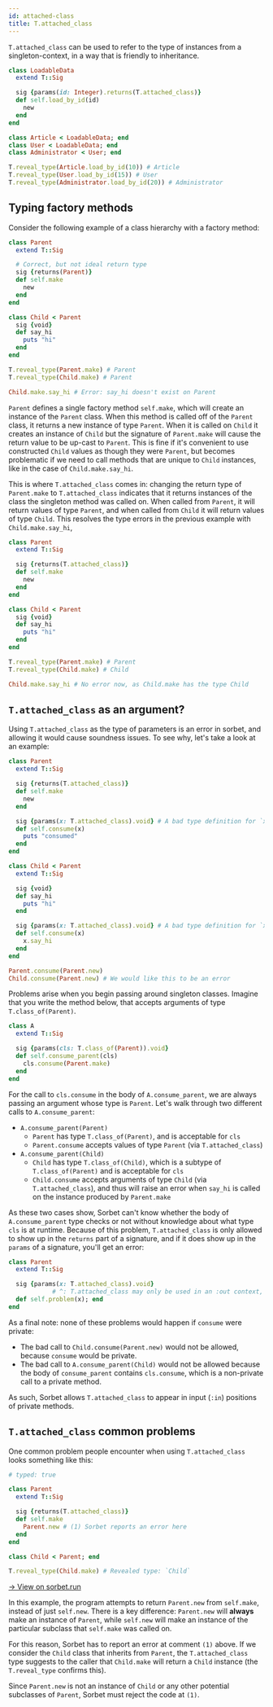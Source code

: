 ```yaml
---
id: attached-class
title: T.attached_class
---
```


`T.attached_class` can be used to refer to the type of instances from a
singleton-context, in a way that is friendly to inheritance.

```ruby
class LoadableData
  extend T::Sig

  sig {params(id: Integer).returns(T.attached_class)}
  def self.load_by_id(id)
    new
  end
end

class Article < LoadableData; end
class User < LoadableData; end
class Administrator < User; end

T.reveal_type(Article.load_by_id(10)) # Article
T.reveal_type(User.load_by_id(15)) # User
T.reveal_type(Administrator.load_by_id(20)) # Administrator
```

## Typing factory methods

Consider the following example of a class hierarchy with a factory method:

```ruby
class Parent
  extend T::Sig

  # Correct, but not ideal return type
  sig {returns(Parent)}
  def self.make
    new
  end
end

class Child < Parent
  sig {void}
  def say_hi
    puts "hi"
  end
end

T.reveal_type(Parent.make) # Parent
T.reveal_type(Child.make) # Parent

Child.make.say_hi # Error: say_hi doesn't exist on Parent
```

`Parent` defines a single factory method `self.make`, which will create an
instance of the `Parent` class. When this method is called off of the `Parent`
class, it returns a new instance of type `Parent`. When it is called on `Child`
it creates an instance of `Child` but the signature of `Parent.make` will cause
the return value to be up-cast to `Parent`. This is fine if it's convenient to
use constructed `Child` values as though they were `Parent`, but becomes
problematic if we need to call methods that are unique to `Child` instances,
like in the case of `Child.make.say_hi`.

This is where `T.attached_class` comes in: changing the return type of
`Parent.make` to `T.attached_class` indicates that it returns instances of the
class the singleton method was called on. When called from `Parent`, it will
return values of type `Parent`, and when called from `Child` it will return
values of type `Child`. This resolves the type errors in the previous example
with `Child.make.say_hi`,

```ruby
class Parent
  extend T::Sig

  sig {returns(T.attached_class)}
  def self.make
    new
  end
end

class Child < Parent
  sig {void}
  def say_hi
    puts "hi"
  end
end

T.reveal_type(Parent.make) # Parent
T.reveal_type(Child.make) # Child

Child.make.say_hi # No error now, as Child.make has the type Child
```

## `T.attached_class` as an argument?

Using `T.attached_class` as the type of parameters is an error in sorbet, and
allowing it would cause soundness issues. To see why, let's take a look at an
example:

```ruby
class Parent
  extend T::Sig

  sig {returns(T.attached_class)}
  def self.make
    new
  end

  sig {params(x: T.attached_class).void} # A bad type definition for `x`
  def self.consume(x)
    puts "consumed"
  end
end

class Child < Parent
  extend T::Sig

  sig {void}
  def say_hi
    puts "hi"
  end

  sig {params(x: T.attached_class).void} # A bad type definition for `x`
  def self.consume(x)
    x.say_hi
  end
end

Parent.consume(Parent.new)
Child.consume(Parent.new) # We would like this to be an error
```

Problems arise when you begin passing around singleton classes. Imagine that you
write the method below, that accepts arguments of type `T.class_of(Parent)`.

```ruby
class A
  extend T::Sig

  sig {params(cls: T.class_of(Parent)).void}
  def self.consume_parent(cls)
    cls.consume(Parent.make)
  end
end
```

For the call to `cls.consume` in the body of `A.consume_parent`, we are always
passing an argument whose type is `Parent`. Let's walk through two different
calls to `A.consume_parent`:

- `A.consume_parent(Parent)`
  - `Parent` has type `T.class_of(Parent)`, and is acceptable for `cls`
  - `Parent.consume` accepts values of type `Parent` (via `T.attached_class`)
- `A.consume_parent(Child)`
  - `Child` has type `T.class_of(Child)`, which is a subtype of
    `T.class_of(Parent)` and is acceptable for `cls`
  - `Child.consume` accepts arguments of type `Child` (via `T.attached_class`),
    and thus will raise an error when `say_hi` is called on the instance
    produced by `Parent.make`

As these two cases show, Sorbet can't know whether the body of
`A.consume_parent` type checks or not without knowledge about what type `cls` is
at runtime. Because of this problem, `T.attached_class` is only allowed to show
up in the `returns` part of a signature, and if it does show up in the `params`
of a signature, you'll get an error:

```ruby
class Parent
  extend T::Sig

  sig {params(x: T.attached_class).void}
            # ^: T.attached_class may only be used in an :out context, like returns
  def self.problem(x); end
end
```

As a final note: none of these problems would happen if `consume` were private:

- The bad call to `Child.consume(Parent.new)` would not be allowed, because
  `consume` would be private.
- The bad call to `A.consume_parent(Child)` would not be allowed because the
  body of `consume_parent` contains `cls.consume`, which is a non-private call
  to a private method.

As such, Sorbet allows `T.attached_class` to appear in input (`:in`) positions
of private methods.

## `T.attached_class` common problems

One common problem people encounter when using `T.attached_class` looks
something like this:

```ruby
# typed: true

class Parent
  extend T::Sig

  sig {returns(T.attached_class)}
  def self.make
    Parent.new # (1) Sorbet reports an error here
  end
end

class Child < Parent; end

T.reveal_type(Child.make) # Revealed type: `Child`
```

[→ View on sorbet.run](https://sorbet.run/#%23%20typed%3A%20true%0A%0Aclass%20Parent%0A%20%20extend%20T%3A%3ASig%0A%0A%20%20sig%20%7Breturns%28T.attached_class%29%7D%0A%20%20def%20self.make%0A%20%20%20%20Parent.new%0A%20%20end%0Aend%0A%0Aclass%20Child%20%3C%20Parent%3B%20end%0A%0AT.reveal_type%28Child.make%29%20%23%20reveals%20Child)

In this example, the program attempts to return `Parent.new` from `self.make`,
instead of just `self.new`. There is a key difference: `Parent.new` will
**always** make an instance of `Parent`, while `self.new` will make an instance
of the particular subclass that `self.make` was called on.

For this reason, Sorbet has to report an error at comment `(1)` above. If we
consider the `Child` class that inherits from `Parent`, the `T.attached_class`
type suggests to the caller that `Child.make` will return a `Child` instance
(the `T.reveal_type` confirms this).

Since `Parent.new` is not an instance of `Child` or any other potential
subclasses of `Parent`, Sorbet must reject the code at `(1)`.
